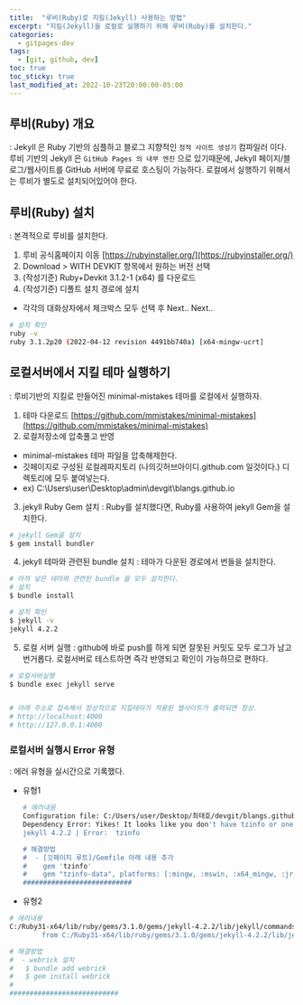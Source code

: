 ```yaml
---
title:  "루비(Ruby)로 지킬(Jekyll) 사용하는 방법"
excerpt: "지킬(Jekyll)을 로컬로 실행하기 위해 루비(Ruby)를 설치한다."
categories:
  - gitpages-dev
tags:
  - [git, github, dev]
toc: true
toc_sticky: true
last_modified_at: 2022-10-23T20:00:00-05:00
---
```

## 루비(Ruby) 개요
: Jekyll 은 Ruby 기반의 심플하고 블로그 지향적인 `정적 사이트 생성기` 컴파일러 이다. 
루비 기반의 Jekyll 은 `GitHub Pages 의 내부 엔진` 으로 있기때문에, Jekyll 페이지/블로그/웹사이트를 GitHub 서버에 무료로 호스팅이 가능하다. 로컬에서 실행하기 위해서는 루비가 별도로 설치되어있어야 한다.

## 루비(Ruby) 설치
: 본격적으로 루비를 설치한다. 

1. 루비 공식홈페이지 이동 [https://rubyinstaller.org/](https://rubyinstaller.org/)
2. Download > WITH DEVKIT 항목에서 원하는 버전 선택 
3. (작성기준) Ruby+Devkit 3.1.2-1 (x64) 를 다운로드
4. (작성기준) 디폴트 설치 경로에 설치
  * 각각의 대화상자에서 체크박스 모두 선택 후 Next.. Next..
  
```bash
# 설치 확인
ruby -v 
ruby 3.1.2p20 (2022-04-12 revision 4491bb740a) [x64-mingw-ucrt]

```

## 로컬서버에서 지킬 테마 실행하기
: 루비기반의 지킬로 만들어진 minimal-mistakes 테마를 로컬에서 실행하자.

1. 테마 다운로드 [https://github.com/mmistakes/minimal-mistakes](https://github.com/mmistakes/minimal-mistakes)
2. 로컬저장소에 압축풀고 반영
  - minimal-mistakes 테마 파일을 압축해제한다.
  - 깃페이지로 구성된 로컬레파지토리 (나의깃허브아이디.github.com 일것이다.) 디렉토리에 모두 붙여넣는다.
  - ex) C:\Users\user\Desktop\admin\devgit\blangs.github.io 

3. jekyll Ruby Gem 설치
: Ruby를 설치했다면, Ruby를 사용하여 jekyll Gem을 설치한다.

```bash
# jekyll Gem을 설치  
$ gem install bundler

```

4. jekyll 테마와 관련된 bundle 설치
: 테마가 다운된 경로에서 번들을 설치한다.

```bash
# 아까 넣은 테마와 관련된 bundle 을 모두 설치한다.
# 설치
$ bundle install

# 설치 확인
$ jekyll -v
jekyll 4.2.2

```

5. 로컬 서버 실행
: github에 바로 push를 하게 되면 잘못된 커밋도 모두 로그가 남고 번거롭다. 로컬서버로 테스트하면 즉각 반영되고 확인이 가능하므로 편하다.

```bash
# 로컬서버실행
$ bundle exec jekyll serve


# 아래 주소로 접속해서 정상적으로 지킬테마가 적용된 웹사이트가 출력되면 정상.
# http://localhost:4000
# http://127.0.0.1:4000

```

### 로컬서버 실행시 Error 유형
  : 에러 유형을 실시간으로 기록했다.

- 유형1

  ```bash
  # 에러내용
  Configuration file: C:/Users/user/Desktop/최태호/devgit/blangs.github.io/_config.yml
  Dependency Error: Yikes! It looks like you don't have tzinfo or one of its dependencies installed. In order to use Jekyll as currently configured, you'll need to install this gem. If you've run Jekyll with `bundle exec`, ensure that you have included the tzinfo gem in your Gemfile as well. The full error message from Ruby is: 'cannot load such file -- tzinfo' If you run into trouble, you can find helpful resources at https://jekyllrb.com/help/!
  jekyll 4.2.2 | Error:  tzinfo

  # 해결방법
  #  - [깃페이지 루트]/Gemfile 아래 내용 추가
  #    gem 'tzinfo'
  #    gem "tzinfo-data", platforms: [:mingw, :mswin, :x64_mingw, :jruby]
  ###########################  
  
  ```  

- 유형2

```bash
# 에러내용
C:/Ruby31-x64/lib/ruby/gems/3.1.0/gems/jekyll-4.2.2/lib/jekyll/commands/serve/servlet.rb:3:in `require': cannot load such file -- webrick (LoadError)
        from C:/Ruby31-x64/lib/ruby/gems/3.1.0/gems/jekyll-4.2.2/lib/jekyll/commands/serve/servlet.rb:3:in `<top (required)>'

# 해결방법
#  - webrick 설치
#   $ bundle add webrick
#   $ gem install webrick
#   
###########################  
```
  
